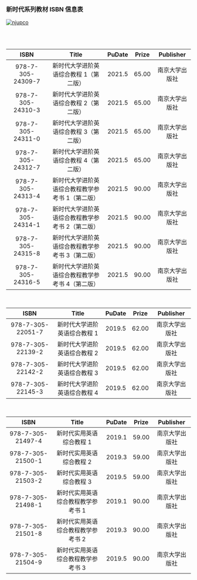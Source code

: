 ### 新时代系列教材 ISBN 信息表
<a href="http://www.njupco.com/"><img src="https://img.shields.io/badge/NJUP-学术立社，品牌兴社-blueviolet?logo=appveyor&style=plastic" alt="njupco"></a>

</br></br>

| ISBN | Title | PuDate | Prize | Publisher |
| :--: | :-: | :-----: | :---: | :-------: |
| 978-7-305-24309-7 | 新时代大学进阶英语综合教程 1（第二版） | 2021.5 | 65.00 | 南京大学出版社 |
| 978-7-305-24310-3 | 新时代大学进阶英语综合教程 2（第二版） | 2021.5 | 65.00 | 南京大学出版社 |
| 978-7-305-24311-0 | 新时代大学进阶英语综合教程 3（第二版） | 2021.5 | 65.00 | 南京大学出版社 |
| 978-7-305-24312-7 | 新时代大学进阶英语综合教程 4（第二版） | 2021.5 | 65.00 | 南京大学出版社 |
| 978-7-305-24313-4 | 新时代大学进阶英语综合教程教学参考书 1（第二版） | 2021.5 | 90.00 | 南京大学出版社 |
| 978-7-305-24314-1 | 新时代大学进阶英语综合教程教学参考书 2（第二版） | 2021.5 | 90.00 | 南京大学出版社 |
| 978-7-305-24315-8 | 新时代大学进阶英语综合教程教学参考书 3（第二版） | 2021.5 | 90.00 | 南京大学出版社 |
| 978-7-305-24316-5 | 新时代大学进阶英语综合教程教学参考书 4（第二版） | 2021.5 | 90.00 | 南京大学出版社 |

</br>

| ISBN | Title | PuDate | Prize | Publisher |
| :--: | :-: | :-----: | :---: | :-------: |
| 978-7-305-22051-7 | 新时代大学进阶英语综合教程 1 | 2019.5 | 62.00 | 南京大学出版社 |
| 978-7-305-22139-2 | 新时代大学进阶英语综合教程 2 | 2019.5 | 62.00 | 南京大学出版社 |
| 978-7-305-22142-2 | 新时代大学进阶英语综合教程 3 | 2019.5 | 62.00 | 南京大学出版社 |
| 978-7-305-22145-3 | 新时代大学进阶英语综合教程 4 | 2019.5 | 62.00 | 南京大学出版社 |

</br>

| ISBN | Title | PuDate | Prize | Publisher |
| :--: | :-: | :-----: | :---: | :-------: |
| 978-7-305-21497-4 | 新时代实用英语综合教程 1 | 2019.1 | 59.00 | 南京大学出版社 |
| 978-7-305-21500-1 | 新时代实用英语综合教程 2 | 2019.3 | 59.00 | 南京大学出版社 |
| 978-7-305-21503-2 | 新时代实用英语综合教程 3 | 2019.5 | 59.00 | 南京大学出版社 |
| 978-7-305-21498-1 | 新时代实用英语综合教程教学参考书 1 | 2019.1 | 90.00 | 南京大学出版社 |
| 978-7-305-21501-8 | 新时代实用英语综合教程教学参考书 2 | 2019.3 | 90.00 | 南京大学出版社 |
| 978-7-305-21504-9 | 新时代实用英语综合教程教学参考书 3 | 2019.5 | 90.00 | 南京大学出版社 |